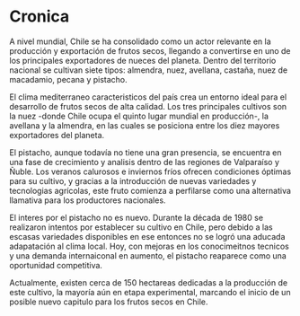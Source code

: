 # Cronica #

A nivel mundial, Chile se ha consolidado como un actor relevante en la producción y exportación de frutos secos, llegando a convertirse en uno de los principales exportadores de nueces del planeta. Dentro del territorio nacional se cultivan siete tipos: almendra, nuez, avellana, castaña, nuez de macadamio, pecana y pistacho. 

El clima mediterraneo caracteristicos del país crea un entorno ideal para el desarrollo de frutos secos de alta calidad. Los tres principales cultivos son la nuez -donde Chile ocupa el quinto lugar mundial en producción-, la avellana y la almendra, en las cuales se posiciona entre los diez mayores exportadores del planeta. 

El pistacho, aunque todavía no tiene una gran presencia, se encuentra en una fase de crecimiento y analisis dentro de las regiones de Valparaíso y Ñuble. Los veranos calurosos e inviernos fríos ofrecen condiciones óptimas para su cultivo, y gracias a la introducción de nuevas variedades y tecnologias agrícolas, este fruto comienza a perfilarse como una alternativa llamativa para los productores nacionales. 

El interes por el pistacho no es nuevo. Durante la década de 1980 se realizaron intentos por establecer su cultivo en Chile, pero debido a las escasas variedades disponibles en ese entonces no se logró una aducada adapatación al clima local. Hoy, con mejoras en los conocimeitnos tecnicos y una demanda internaiconal en aumento, el pistacho reaparece como una oportunidad competitiva.

Actualmente, existen cerca de 150 hectareas dedicadas a la producción de este cultivo, la mayoría aún en etapa experimental, marcando el inicio de un posible nuevo capitulo para los frutos secos en Chile.
